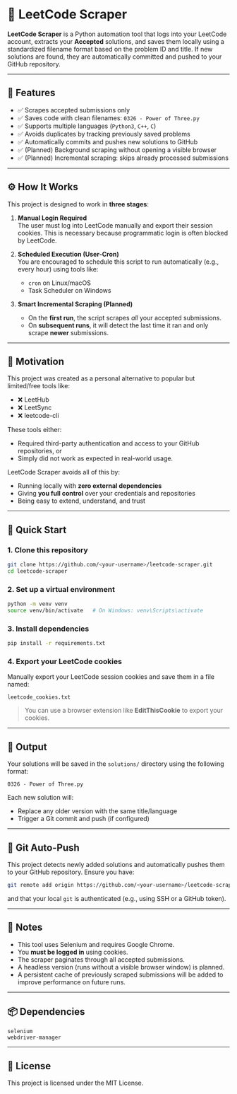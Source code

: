 # 📘 LeetCode Scraper

**LeetCode Scraper** is a Python automation tool that logs into your LeetCode account, extracts your **Accepted** solutions, and saves them locally using a standardized filename format based on the problem ID and title. If new solutions are found, they are automatically committed and pushed to your GitHub repository.

---

## 🔧 Features

- ✅ Scrapes accepted submissions only  
- ✅ Saves code with clean filenames: `0326 - Power of Three.py`  
- ✅ Supports multiple languages (`Python3`, `C++`, `C`)  
- ✅ Avoids duplicates by tracking previously saved problems  
- ✅ Automatically commits and pushes new solutions to GitHub  
- ✅ (Planned) Background scraping without opening a visible browser  
- ✅ (Planned) Incremental scraping: skips already processed submissions  

---

## ⚙️ How It Works

This project is designed to work in **three stages**:

1. **Manual Login Required**  
   The user must log into LeetCode manually and export their session cookies. This is necessary because programmatic login is often blocked by LeetCode.

2. **Scheduled Execution (User-Cron)**  
   You are encouraged to schedule this script to run automatically (e.g., every hour) using tools like:
   - `cron` on Linux/macOS
   - Task Scheduler on Windows

3. **Smart Incremental Scraping (Planned)**  
   - On the **first run**, the script scrapes *all* your accepted submissions.
   - On **subsequent runs**, it will detect the last time it ran and only scrape **newer** submissions.

---

## 🧱 Motivation

This project was created as a personal alternative to popular but limited/free tools like:

- ❌ LeetHub
- ❌ LeetSync
- ❌ leetcode-cli

These tools either:
- Required third-party authentication and access to your GitHub repositories, or
- Simply did not work as expected in real-world usage.

LeetCode Scraper avoids all of this by:
- Running locally with **zero external dependencies**
- Giving **you full control** over your credentials and repositories
- Being easy to extend, understand, and trust

---

## 🚀 Quick Start

### 1. Clone this repository

```bash
git clone https://github.com/<your-username>/leetcode-scraper.git
cd leetcode-scraper
```

### 2. Set up a virtual environment

```bash
python -m venv venv
source venv/bin/activate   # On Windows: venv\Scripts\activate
```

### 3. Install dependencies

```bash
pip install -r requirements.txt
```

### 4. Export your LeetCode cookies

Manually export your LeetCode session cookies and save them in a file named:

```
leetcode_cookies.txt
```

> You can use a browser extension like **EditThisCookie** to export your cookies.

---

## 📁 Output

Your solutions will be saved in the `solutions/` directory using the following format:

```
0326 - Power of Three.py
```

Each new solution will:
- Replace any older version with the same title/language
- Trigger a Git commit and push (if configured)

---

## 🔄 Git Auto-Push

This project detects newly added solutions and automatically pushes them to your GitHub repository. Ensure you have:

```bash
git remote add origin https://github.com/<your-username>/leetcode-scraper.git
```

and that your local `git` is authenticated (e.g., using SSH or a GitHub token).

---

## 🧠 Notes

- This tool uses Selenium and requires Google Chrome.
- You **must be logged in** using cookies.
- The scraper paginates through all accepted submissions.
- A headless version (runs without a visible browser window) is planned.
- A persistent cache of previously scraped submissions will be added to improve performance on future runs.

---

## 📦 Dependencies

```
selenium
webdriver-manager
```

---

## 📄 License

This project is licensed under the MIT License.
